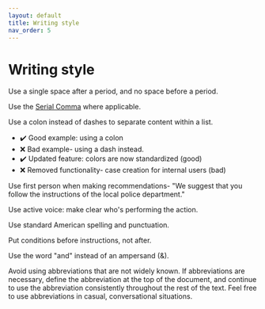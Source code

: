 ```yaml
---
layout: default
title: Writing style
nav_order: 5
---
```


# Writing style

Use a single space after a period, and no space before a period.

Use the [Serial Comma](https://www.merriam-webster.com/video/serial-comma) where applicable. 

Use a colon instead of dashes to separate content within a list.

- ✔️ Good example: using a colon
- ❌ Bad example- using a dash instead.
- ✔️ Updated feature: colors are now standardized (good)
- ❌ Removed functionality- case creation for internal users (bad)

Use first person when making recommendations- "We suggest that you follow the instructions of the local police department."

Use active voice: make clear who's performing the action.

Use standard American spelling and punctuation.

Put conditions before instructions, not after.

Use the word "and" instead of an ampersand (&).

Avoid using abbreviations that are not widely known. If abbreviations are necessary, define the abbreviation at the top of the document, and continue to use the abbreviation consistently throughout the rest of the text. Feel free to use abbreviations in casual, conversational situations.
